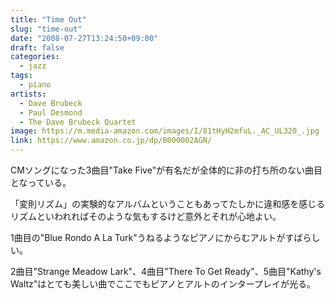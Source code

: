```yaml
---
title: "Time Out"
slug: "time-out"
date: "2008-07-27T13:24:50+09:00"
draft: false
categories: 
  - jazz
tags: 
  - piano
artists:
  - Dave Brubeck
  - Paul Desmond
  - The Dave Brubeck Quartet
image: https://m.media-amazon.com/images/I/81tHyH2mfuL._AC_UL320_.jpg
link: https://www.amazon.co.jp/dp/B000002AGN/
---
```

CMソングになった3曲目"Take Five"が有名だが全体的に非の打ち所のない曲目となっている。 
<!--more-->
「変則リズム」の実験的なアルバムということもあってたしかに違和感を感じるリズムといわれればそのような気もするけど意外とそれが心地よい。 

1曲目の"Blue Rondo A La Turk"うねるようなピアノにからむアルトがすばらしい。

2曲目"Strange Meadow Lark"、4曲目"There To Get Ready"、5曲目"Kathy's Waltz"はとても美しい曲でここでもピアノとアルトのインタープレイが光る。
